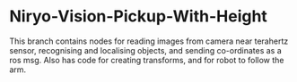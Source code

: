 # Niryo-Vision-Pickup-With-Height
This branch contains nodes for reading images from camera near terahertz sensor, recognising and localising objects, and sending co-ordinates as a ros msg. 
Also has code for creating transforms, and for robot to follow the arm. 
